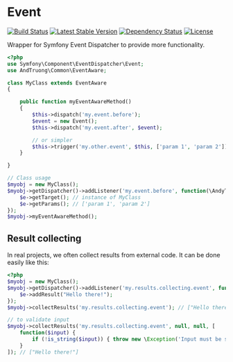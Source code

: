 Event
======

[![Build Status](https://api.travis-ci.org/andytruong/event.svg?branch=v0.1)](https://travis-ci.org/andytruong/event) [![Latest Stable Version](https://poser.pugx.org/andytruong/event/v/stable.png)](https://packagist.org/packages/andytruong/event) [![Dependency Status](https://www.versioneye.com/php/andytruong:event/2.3.0/badge.svg)](https://www.versioneye.com/php/andytruong:event/2.3.0) [![License](https://poser.pugx.org/andytruong/event/license.png)](https://packagist.org/packages/andytruong/event)

Wrapper for Symfony Event Dispatcher to provide more functionality.

```php
<?php
use Symfony\Component\EventDispatcher\Event;
use AndTruong\Common\EventAware;

class MyClass extends EventAware
{

    public function myEventAwareMethod()
    {
        $this->dispatch('my.event.before');
        $event = new Event();
        $this->dispatch('my.event.after', $event);

        // or simpler
        $this->trigger('my.other.event', $this, ['param 1', 'param 2']);
    }

}

// Class usage
$myobj = new MyClass();
$myobj->getDispatcher()->addListener('my.event.before', function(\AndyTruong\Common\Event $e) {
    $e->getTarget(); // instance of MyClass
    $e->getParams(); // ['param 1', 'param 2']
});
$myobj->myEventAwareMethod();
```

## Result collecting

In real projects, we often collect results from external code. It can be done
easily like this:

```php
<?php
$myobj = new MyClass();
$myobj->getDispatcher()->addListener('my.results.collecting.event', function(\AndyTruong\Common\Event $e) {
    $e->addResult("Hello there!");
});
$myobj->collectResults('my.results.collecting.event'); // ["Hello there!"]

// to validate input
$myobj->collectResults('my.results.collecting.event', null, null, [
    function($input) {
        if (!is_string($input)) { throw new \Exception('Input must be string!'); }
    }
]); // ["Hello there!"]
```
